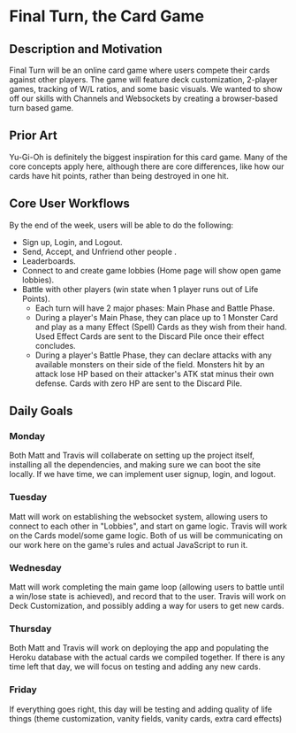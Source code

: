 # Final Turn, the Card Game

## Description and Motivation
Final Turn will be an online card game where users compete their cards against other players. The game will feature
deck customization, 2-player games, tracking of W/L ratios, and some basic visuals. We wanted to show off our skills with Channels and Websockets by creating a browser-based turn based game.

## Prior Art
Yu-Gi-Oh is definitely the biggest inspiration for this card game. Many of the core concepts apply here, although there are core differences, like how our cards have hit points, rather than being destroyed in one hit.

## Core User Workflows
By the end of the week, users will be able to do the following:
- Sign up, Login, and Logout.
- Send, Accept, and Unfriend other people .
- Leaderboards.
- Connect to and create game lobbies (Home page will show open game lobbies).
- Battle with other players (win state when 1 player runs out of Life Points).
  - Each turn will have 2 major phases: Main Phase and Battle Phase.
  - During a player's Main Phase, they can place up to 1 Monster Card and play as a many Effect (Spell) Cards as they wish from their hand. Used Effect Cards are sent to the Discard Pile once their effect concludes.
  - During a player's Battle Phase, they can declare attacks with any available monsters on their side of the field. Monsters hit by an attack lose HP based on their attacker's ATK stat minus their own defense. Cards with zero HP are sent to the Discard Pile.

## Daily Goals

### Monday
Both Matt and Travis will collaberate on setting up the project itself, installing all the dependencies, and making sure we can boot the site locally. If we have time, we can implement user signup, login, and logout.

### Tuesday
Matt will work on establishing the websocket system, allowing users to connect to each other in "Lobbies", and start on game logic. Travis will work on the Cards model/some game logic. Both of us will be communicating on our work here on the game's rules and actual JavaScript to run it.

### Wednesday
Matt will work completing the main game loop (allowing users to battle until a win/lose state is achieved), and record that to the user. Travis will work on Deck Customization, and possibly adding a way for users to get new cards.

### Thursday
Both Matt and Travis will work on deploying the app and populating the Heroku database with the actual cards we compiled together. If there is any time left that day, we will focus on testing and adding any new cards.

### Friday
If everything goes right, this day will be testing and adding quality of life things (theme customization, vanity fields, vanity cards, extra card effects)
